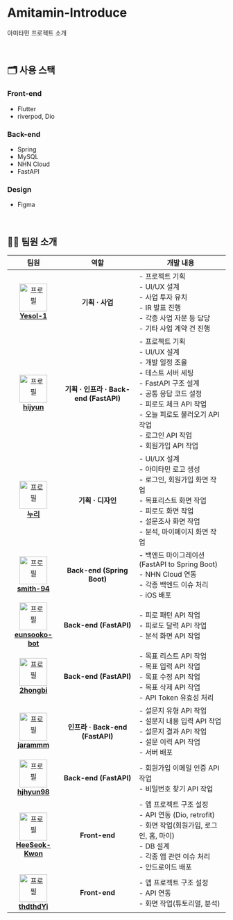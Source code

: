 # Amitamin-Introduce
아미타민 프로젝트 소개

<br />

## 🗂️ 사용 스택

### **Front-end**
- Flutter
- riverpod, Dio

### **Back-end**
- Spring
- MySQL
- NHN Cloud
- FastAPI

### **Design**
- Figma

<br />

## 🧑‍🧑 팀원 소개
|                                                                                    팀원                                                                                    |          역할          | <div align="center">개발 내용<div>                                                                                                                                                                                                                                                                                                                                                                                                                                                                                                                                                                                                                                                                                                         |
| :------------------------------------------------------------------------------------------------------------------------------------------------------------------------: | :--------------------: | :----------------------------------------------------------------------------------------------------------------------------------------------------------------------------------------------------------------------------------------------------------------------------------------------------------------------------------------------------------------------------------------------------------------------------------------------------------------------------------------------------------------------------------------------------------------------------------------------------------------------------------------------------------------------------------------------------------------------------------------- |
|   <a href="https://github.com/Yesol-1" target="_blank"><img src="https://avatars.githubusercontent.com/u/180488933?v=4" width="64px" alt="프로필" /><br/><b>Yesol-1</b></a>   | <b>기획 · 사업</b><br />  | - 프로젝트 기획<br/> - UI/UX 설계<br/> - 사업 투자 유치<br /> - IR 발표 진행<br /> - 각종 사업 자문 등 담당<br /> - 기타 사업 계약 건 진행<br /> |
| <a href="https://github.com/hijyun" target="_blank"><img src="https://avatars.githubusercontent.com/u/54613024?v=4" width="64px" alt="프로필" /><br/><b>hijyun</b></a> | <b>기획 · 인프라 · Back-end (FastAPI)</b><br /> | - 프로젝트 기획<br/> - UI/UX 설계<br /> - 개발 일정 조율<br/> - 테스트 서버 세팅<br /> - FastAPI 구조 설계<br />- 공통 응답 코드 설정<br />- 피로도 체크 API 작업<br />- 오늘 피로도 불러오기 API 작업<br />- 로그인 API 작업<br />- 회원가입 API 작업<br />    
| <a href="https://www.linkedin.com/in/누리-이-88b241296" target="_blank"><img src="https://file.notion.so/f/f/d6919e68-7eb2-49a1-bc6b-79a329e0b612/d5f47de8-5385-4661-af04-428b3ef3a297/Untitled.png?table=block&id=ff02dc8c-440d-48b4-8492-0701549965f5&spaceId=d6919e68-7eb2-49a1-bc6b-79a329e0b612&expirationTimestamp=1727848800000&signature=zJri8O86tCpZaJOQ1uTttD3GKuAjYmfyetUIherS4XE&downloadName=Untitled.png" width="64px" alt="프로필" /><br/><b>누리</b></a> | <b>기획 · 디자인</b><br /> |  - UI/UX 설계<br/> - 아미타민 로고 생성<br /> - 로그인, 회원가입 화면 작업 <br/> - 목표리스트 화면 작업 <br/> - 피로도 화면 작업 <br/>- 설문조사 화면 작업 <br/>- 분석, 마이페이지 화면 작업 <br/>
| <a href="https://github.com/smith-94" target="_blank"><img src="https://avatars.githubusercontent.com/u/35086477?v=4" width="64px" alt="프로필" /><br/><b>smith-94</b></a> | <b>Back-end (Spring Boot)</b><br /> | - 백엔드 마이그레이션 (FastAPI to Spring Boot)<br/> - NHN Cloud 연동<br /> - 각종 백엔드 이슈 처리<br /> - iOS 배포
| <a href="https://github.com/eunsooko-bot" target="_blank"><img src="https://avatars.githubusercontent.com/u/60385024?v=4" width="64px" alt="프로필" /><br/><b>eunsooko-bot</b></a> | <b>Back-end (FastAPI)</b><br /> | - 피로 패턴 API 작업<br /> - 피로도 달력 API 작업<br /> - 분석 화면 API 작업<br />
| <a href="https://github.com/2hongbi" target="_blank"><img src="https://avatars.githubusercontent.com/u/79040336?v=4" width="64px" alt="프로필" /><br/><b>2hongbi</b></a> | <b>Back-end (FastAPI)</b><br /> | - 목표 리스트 API 작업 <br/> - 목표 입력 API 작업 <br/> - 목표 수정 API 작업 <br/> - 목표 삭제 API 작업 <br/> - API Token 유효성 처리<br /> 
| <a href="https://github.com/jarammm" target="_blank"><img src="https://avatars.githubusercontent.com/u/90924434?v=4" width="64px" alt="프로필" /><br/><b>jarammm</b></a> | <b>인프라 · Back-end (FastAPI)</b><br /> | - 설문지 유형 API 작업<br />- 설문지 내용 입력 API 작업<br />- 설문지 결과 API 작업<br />- 설문 이력 API 작업<br />- 서버 배포<br />
| <a href="https://github.com/hjhyun98" target="_blank"><img src="https://avatars.githubusercontent.com/u/110337559?v=4" width="64px" alt="프로필" /><br/><b>hjhyun98</b></a> | <b>Back-end (FastAPI)</b><br /> | - 회원가입 이메일 인증 API 작업<br />- 비밀번호 찾기 API 작업<br />
| <a href="https://github.com/HeeSeok-Kwon" target="_blank"><img src="https://avatars.githubusercontent.com/u/80610295?v=4" width="64px" alt="프로필" /><br/><b>HeeSeok-Kwon</b></a> | <b>Front-end</b><br /> | - 앱 프로젝트 구조 설정<br/> - API 연동 (Dio, retrofit)<br /> - 화면 작업(회원가입, 로그인, 홈, 마이)<br /> - DB 설계<br /> - 각종 앱 관련 이슈 처리<br /> - 안드로이드 배포<br />           
| <a href="https://github.com/thdthdYi" target="_blank"><img src="https://avatars.githubusercontent.com/u/130949807?v=4" width="64px" alt="프로필" /><br/><b>thdthdYi</b></a> | <b>Front-end</b><br /> | - 앱 프로젝트 구조 설정 <br /> - API 연동 <br /> - 화면 작업(튜토리얼, 분석)                                                                                                                                                                                                                                                                                                                                                                                                                                                                                                                                                                                                                                                         